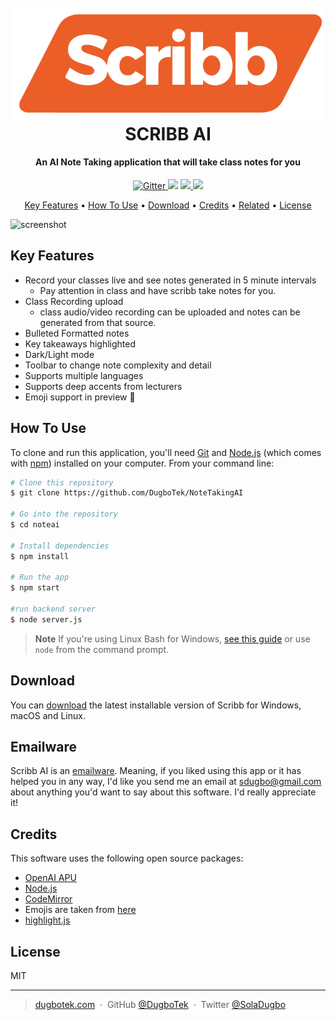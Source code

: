 <h1 align="center">
  <br>
  <a href="https://www.scribb.ai"><img src="/noteai/src/assets/images/scribblogo.svg" alt="Markdownify" width="500"></a>
  <br>
  SCRIBB AI
  <br>
</h1>

<h4 align="center">An AI Note Taking application that will take class notes for you</h4>

<p align="center">
  <a href="https://badge.fury.io/js/electron-markdownify">
    <img src="https://badge.fury.io/js/electron-markdownify.svg"
         alt="Gitter">
  </a>
  <a href="https://gitter.im/amitmerchant1990/electron-markdownify"><img src="https://badges.gitter.im/amitmerchant1990/electron-markdownify.svg"></a>
  <a href="https://saythanks.io/to/bullredeyes@gmail.com">
      <img src="https://img.shields.io/badge/SayThanks.io-%E2%98%BC-1EAEDB.svg">
  </a>
  <a href="https://www.paypal.me/AmitMerchant">
    <img src="https://img.shields.io/badge/$-donate-ff69b4.svg?maxAge=2592000&amp;style=flat">
  </a>
</p>

<p align="center">
  <a href="#key-features">Key Features</a> •
  <a href="#how-to-use">How To Use</a> •
  <a href="#download">Download</a> •
  <a href="#credits">Credits</a> •
  <a href="#related">Related</a> •
  <a href="#license">License</a>
</p>

![screenshot](https://raw.githubusercontent.com/amitmerchant1990/electron-markdownify/master/app/img/markdownify.gif)

## Key Features

- Record your classes live and see notes generated in 5 minute intervals
  - Pay attention in class and have scribb take notes for you.
- Class Recording upload
  - class audio/video recording can be uploaded and notes can be generated from that source.
- Bulleted Formatted notes
- Key takeaways highlighted
- Dark/Light mode
- Toolbar to change note complexity and detail
- Supports multiple languages
- Supports deep accents from lecturers
- Emoji support in preview :tada:

## How To Use

To clone and run this application, you'll need [Git](https://git-scm.com) and [Node.js](https://nodejs.org/en/download/) (which comes with [npm](http://npmjs.com)) installed on your computer. From your command line:

```bash
# Clone this repository
$ git clone https://github.com/DugboTek/NoteTakingAI

# Go into the repository
$ cd noteai

# Install dependencies
$ npm install

# Run the app
$ npm start

#run backend server
$ node server.js
```

> **Note**
> If you're using Linux Bash for Windows, [see this guide](https://www.howtogeek.com/261575/how-to-run-graphical-linux-desktop-applications-from-windows-10s-bash-shell/) or use `node` from the command prompt.

## Download

You can [download](https://github.com/DugboTek/NoteTakingAIy/releases/tag/v1.2.0) the latest installable version of Scribb for Windows, macOS and Linux.

## Emailware

Scribb AI is an [emailware](https://en.wiktionary.org/wiki/emailware). Meaning, if you liked using this app or it has helped you in any way, I'd like you send me an email at <sdugbo@gmail.com> about anything you'd want to say about this software. I'd really appreciate it!

## Credits

This software uses the following open source packages:

- [OpenAI APU](https://www.npmjs.com/package/openai)
- [Node.js](https://nodejs.org/)
- [CodeMirror](http://codemirror.net/)
- Emojis are taken from [here](https://github.com/arvida/emoji-cheat-sheet.com)
- [highlight.js](https://highlightjs.org/)


## License

MIT

---

> [dugbotek.com](https://www.dugbotek.com) &nbsp;&middot;&nbsp;
> GitHub [@DugboTek](https://github.com/DugboTek) &nbsp;&middot;&nbsp;
> Twitter [@SolaDugbo](https://twitter.com/soladugbo)

